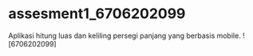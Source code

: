 # assesment1_6706202099
Aplikasi hitung luas dan keliling persegi panjang yang berbasis mobile.
![6706202099]
